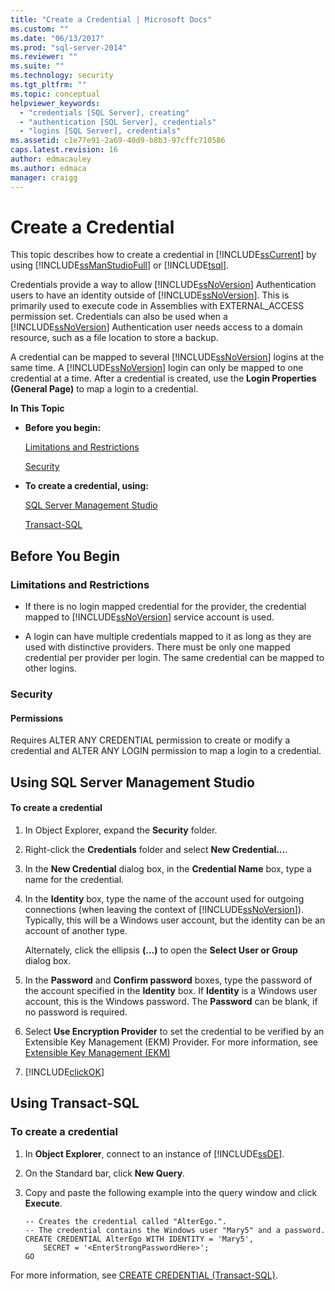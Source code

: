 ```yaml
---
title: "Create a Credential | Microsoft Docs"
ms.custom: ""
ms.date: "06/13/2017"
ms.prod: "sql-server-2014"
ms.reviewer: ""
ms.suite: ""
ms.technology: security
ms.tgt_pltfrm: ""
ms.topic: conceptual
helpviewer_keywords: 
  - "credentials [SQL Server], creating"
  - "authentication [SQL Server], credentials"
  - "logins [SQL Server], credentials"
ms.assetid: c1e77e91-2a69-40d9-b8b3-97cffc710586
caps.latest.revision: 16
author: edmacauley
ms.author: edmaca
manager: craigg
---
```

# Create a Credential
  This topic describes how to create a credential in [!INCLUDE[ssCurrent](../../../includes/sscurrent-md.md)] by using [!INCLUDE[ssManStudioFull](../../../includes/ssmanstudiofull-md.md)] or [!INCLUDE[tsql](../../../includes/tsql-md.md)].  
  
 Credentials provide a way to allow [!INCLUDE[ssNoVersion](../../../includes/ssnoversion-md.md)] Authentication users to have an identity outside of [!INCLUDE[ssNoVersion](../../../includes/ssnoversion-md.md)]. This is primarily used to execute code in Assemblies with EXTERNAL_ACCESS permission set. Credentials can also be used when a [!INCLUDE[ssNoVersion](../../../includes/ssnoversion-md.md)] Authentication user needs access to a domain resource, such as a file location to store a backup.  
  
 A credential can be mapped to several [!INCLUDE[ssNoVersion](../../../includes/ssnoversion-md.md)] logins at the same time. A [!INCLUDE[ssNoVersion](../../../includes/ssnoversion-md.md)] login can only be mapped to one credential at a time. After a credential is created, use the **Login Properties (General Page)** to map a login to a credential.  
  
 **In This Topic**  
  
-   **Before you begin:**  
  
     [Limitations and Restrictions](#Restrictions)  
  
     [Security](#Security)  
  
-   **To create a credential, using:**  
  
     [SQL Server Management Studio](#SSMSProcedure)  
  
     [Transact-SQL](#TsqlProcedure)  
  
##  <a name="BeforeYouBegin"></a> Before You Begin  
  
###  <a name="Restrictions"></a> Limitations and Restrictions  
  
-   If there is no login mapped credential for the provider, the credential mapped to [!INCLUDE[ssNoVersion](../../../includes/ssnoversion-md.md)] service account is used.  
  
-   A login can have multiple credentials mapped to it as long as they are used with distinctive providers. There must be only one mapped credential per provider per login. The same credential can be mapped to other logins.  
  
###  <a name="Security"></a> Security  
  
####  <a name="Permissions"></a> Permissions  
 Requires ALTER ANY CREDENTIAL permission to create or modify a credential and ALTER ANY LOGIN permission to map a login to a credential.  
  
##  <a name="SSMSProcedure"></a> Using SQL Server Management Studio  
  
#### To create a credential  
  
1.  In Object Explorer, expand  the **Security** folder.  
  
2.  Right-click the **Credentials** folder and select **New Credential…**.  
  
3.  In the **New Credential** dialog box, in the **Credential Name** box, type a name for the credential.  
  
4.  In the **Identity** box, type the name of the account used for outgoing connections (when leaving the context of [!INCLUDE[ssNoVersion](../../../includes/ssnoversion-md.md)]). Typically, this will be a Windows user account, but the identity can be an account of another type.  
  
     Alternately, click the ellipsis **(…)** to open the **Select User or Group** dialog box.  
  
5.  In the **Password** and **Confirm password** boxes, type the password of the account specified in the **Identity** box. If **Identity** is a Windows user account, this is the Windows password. The **Password** can be blank, if no password is required.  
  
6.  Select **Use Encryption Provider** to set the credential to be verified by an Extensible Key Management (EKM) Provider. For more information, see [Extensible Key Management &#40;EKM&#41;](../encryption/extensible-key-management-ekm.md)  
  
7.  [!INCLUDE[clickOK](../../../includes/clickok-md.md)]  
  
##  <a name="TsqlProcedure"></a> Using Transact-SQL  
  
###  <a name="Credential"></a> To create a credential  
  
1.  In **Object Explorer**, connect to an instance of [!INCLUDE[ssDE](../../../includes/ssde-md.md)].  
  
2.  On the Standard bar, click **New Query**.  
  
3.  Copy and paste the following example into the query window and click **Execute**.  
  
    ```  
    -- Creates the credential called "AlterEgo.".   
    -- The credential contains the Windows user "Mary5" and a password.  
    CREATE CREDENTIAL AlterEgo WITH IDENTITY = 'Mary5',   
        SECRET = '<EnterStrongPasswordHere>';  
    GO  
    ```  
  
 For more information, see [CREATE CREDENTIAL &#40;Transact-SQL&#41;](/sql/t-sql/statements/create-credential-transact-sql).  
  
  

